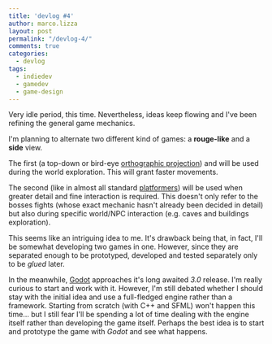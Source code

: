 ```yaml
---
title: 'devlog #4'
author: marco.lizza
layout: post
permalink: "/devlog-4/"
comments: true
categories: 
  - devlog
tags: 
  - indiedev
  - gamedev
  - game-design
---
```

Very idle period, this time. Nevertheless, ideas keep flowing and I've been refining the general game mechanics.

I'm planning to alternate two different kind of games: a **rouge-like** and a **side** view.

The first (a top-down or bird-eye [orthographic projection](https://en.wikipedia.org/wiki/Orthographic_projection)) and will be used during the world exploration. This will grant faster movements.

The second (like in almost all standard [platformers](https://en.wikipedia.org/wiki/Platform_game)) will be used when greater detail and fine interaction is required. This doesn't only refer to the bosses fights (whose exact mechanic hasn't already been decided in detail) but also during specific world/NPC interaction (e.g. caves and buildings exploration).

This seems like an intriguing idea to me. It's drawback being that, in fact, I'll be somewhat developing two games in one. However, since they are separated enough to be prototyped, developed and tested separately only to be *glued* later.

In the meanwhile, [Godot](https://godotengine.org/) approaches it's long awaited *3.0* release. I'm really curious to start and work with it. However, I'm still debated whether I should stay with the initial idea and use a full-fledged engine rather than a framework. Starting from scratch (with C++ and SFML) won't happen this time... but I still fear I'll be spending a lot of time dealing with the engine itself rather than developing the game itself. Perhaps the best idea is to start and prototype the game with *Godot* and see what happens.